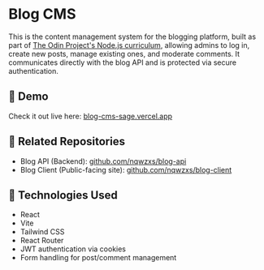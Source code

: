 # Blog CMS

This is the content management system for the blogging platform, built as part of [The Odin Project's Node.js curriculum](https://www.theodinproject.com/lessons/node-path-nodejs-blog-api), allowing admins to log in, create new posts, manage existing ones, and moderate comments. It communicates directly with the blog API and is protected via secure authentication.

## 🔌 Demo 

Check it out live here: [blog-cms-sage.vercel.app](https://blog-cms-sage.vercel.app)

## 🔗 Related Repositories

- Blog API (Backend): [github.com/nqwzxs/blog-api](https://github.com/nqwzxs/blog-api)
- Blog Client (Public-facing site): [github.com/nqwzxs/blog-client](https://github.com/nqwzxs/blog-client)

## 🧰 Technologies Used

- React
- Vite
- Tailwind CSS
- React Router
- JWT authentication via cookies
- Form handling for post/comment management

